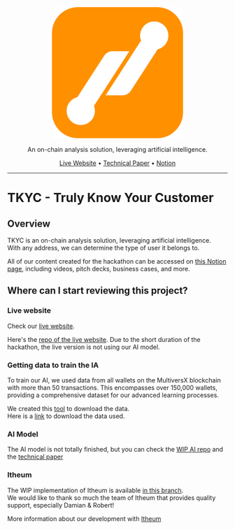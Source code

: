 <div align="center">
  
  <img src="logo.png" width="300" />

  <p>
     An on-chain analysis solution, leveraging artificial intelligence.
  </p>

  <p>     
    <a href="https://tkyc-frontend.onrender.com/">Live Website</a>
    •
    <a href="https://mathis-skipper.notion.site/Technical-Paper-AI-c247ebfd5a2e46f0b999f60cc1cb596e">Technical Paper</a>    
    •
    <a href="https://mathis-skipper.notion.site/TKYC-Block-AI-Labs-Submission-a4ebc7fd2d1247c5b6c327c9d5a9be2a?pvs=4">Notion</a>
  </p>
  
</div>

<hr>




# TKYC - Truly Know Your Customer

## Overview

TKYC is an on-chain analysis solution, leveraging artificial intelligence.  
With any address, we can determine the type of user it belongs to.  
  
All of our content created for the hackathon can be accessed on [this Notion page](https://mathis-skipper.notion.site/TKYC-Block-AI-Labs-Submission-a4ebc7fd2d1247c5b6c327c9d5a9be2a?pvs=4), including videos, pitch decks, business cases, and more.

## Where can I start reviewing this project?

### Live website
Check our [live website](https://tkyc-frontend.onrender.com/).

Here's the [repo of the live website](https://github.com/MVX-TKYC/app).  Due to the short duration of the hackathon, the live version is not using our AI model.

### Getting data to train the IA
To train our AI, we used data from all wallets on the MultiversX blockchain with more than 50 transactions. 
This encompasses over 150,000 wallets, providing a comprehensive dataset for our advanced learning processes.

We created this [tool](https://github.com/MVX-TKYC/tools/blob/main/wallets_data_scrapper/README.md) to download the data.  
Here is a [link](https://www.swisstransfer.com/d/ed39b9c2-d2b2-4e68-9a40-b5b87b983928) to download the data used.

### AI Model
The AI model is not totally finished, but you can check the [WIP AI repo](https://github.com/MVX-TKYC/ai) and the [technical paper](https://mathis-skipper.notion.site/Technical-Paper-AI-c247ebfd5a2e46f0b999f60cc1cb596e)

### Itheum
The WIP implementation of Itheum is available [in this branch](https://github.com/MVX-TKYC/app/blob/itheum/client/src/pages/Profile.tsx).  
We would like to thank so much the team of Itheum that provides quality support, especially Damian & Robert!

More information about our development with [Itheum](https://github.com/MVX-TKYC/.github/blob/main/profile/ITHEUM.md)
